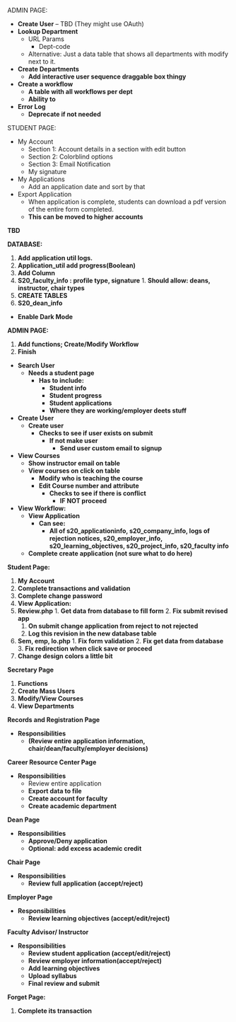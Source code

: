ADMIN PAGE:

- **Create User** – TBD (They might use OAuth)
- **Lookup Department**
  - URL Params
    - Dept-code
  - Alternative: Just a data table that shows all departments with modify next to it.
- **Create Departments**
  - **Add interactive user sequence draggable box thingy**
- **Create a workflow**
  - **A table with all workflows per dept**
  - **Ability to**
- **Error Log**
  - **Deprecate if not needed**

STUDENT PAGE:

- My Account
  - Section 1: Account details in a section with edit button
  - Section 2: Colorblind options
  - Section 3: Email Notification
  - My signature
- My Applications
  - Add an application date and sort by that
- Export Application
  - When application is complete, students can download a pdf version of the entire form completed.
  - **This can be moved to higher accounts**

**TBD**

**DATABASE:**

1. **Add application util logs.**
2. **Application\_util add progress(Boolean)**
3. **Add Column**
  1. **S20\_faculty\_info : profile type, signature**
    1. **Should allow: deans, instructor, chair types**
4. **CREATE TABLES**
  1. **S20\_dean\_info**

- **Enable Dark Mode**

**ADMIN PAGE:**

1. **Add functions; Create/Modify Workflow**
2. **Finish**
  - **Search User**
    - **Needs a student page**
      - **Has to include:**
        - **Student info**
        - **Student progress**
        - **Student applications**
        - **Where they are working/employer deets stuff**
  - **Create User**
    - **Create user**
      - **Checks to see if user exists on submit**
        - **If not make user**
          - **Send user custom email to signup**
  - **View Courses**
    - **Show instructor email on table**
    - **View courses on click on table**
      - **Modify who is teaching the course**
      - **Edit Course number and attribute**
        - **Checks to see if there is conflict**
          - **IF NOT proceed**
  - **View Workflow:**
    - **View Application**
      - **Can see:**
        - **All of s20\_applicationinfo, s20\_company\_info, logs of rejection notices, s20\_employer\_info, s20\_learning\_objectives, s20\_project\_info, s20\_faculty info**
    - **Complete create application (not sure what to do here)**

**Student Page:**

1. **My Account**
  1. **Complete transactions and validation**
  2. **Complete change password**
2. **View Application:**
  1. **Review.php**
    1. **Get data from database to fill form**
    2. **Fix submit revised app**
      1. **On submit change application from reject to not rejected**
      2. **Log this revision in the new database table**
  2. **Sem, emp, lo.php**
    1. **Fix form validation**
    2. **Fix get data from database**
    3. **Fix redirection when click save or proceed**
  3. **Change design colors a little bit**

**Secretary Page**

1. **Functions**
  1. **Create Mass Users**
  2. **Modify/View Courses**
  3. **View Departments**

**Records and Registration Page**

- **Responsibilities**
  - **(Review entire application information, chair/dean/faculty/employer decisions)**

**Career Resource Center Page**

- **Responsibilities**
  - Review entire application
  - **Export data to file**
  - **Create account for faculty**
  - **Create academic department**

**Dean Page**

- **Responsibilities**
  - **Approve/Deny application**
  - **Optional: add excess academic credit**

**Chair Page**

- **Responsibilities**
  - **Review full application (accept/reject)**

**Employer Page**

- **Responsibilities**
  - **Review learning objectives (accept/edit/reject)**

**Faculty Advisor/ Instructor**

- **Responsibilities**
  - **Review student application (accept/edit/reject)**
  - **Review employer information(accept/reject)**
  - **Add learning objectives**
  - **Upload syllabus**
  - **Final review and submit**

**Forget Page:**

1. **Complete its transaction**
